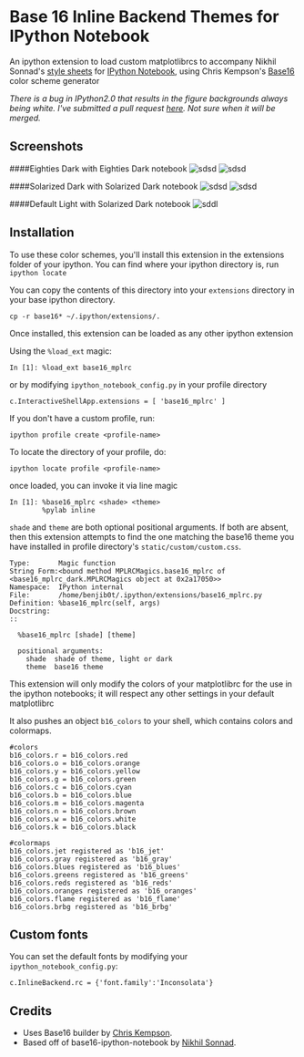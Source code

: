 # Base 16 Inline Backend Themes for IPython Notebook

An ipython extension to load custom matplotlibrcs to accompany Nikhil Sonnad's [style sheets][0] for [IPython Notebook][1], using Chris Kempson's [Base16][2] color scheme generator 

*There is a bug in IPython2.0 that results in the figure backgrounds always being white. I've submitted a pull request [here](https://github.com/ipython/ipython/pull/5756). Not sure when it will be merged.*

## Screenshots

####Eighties Dark with Eighties Dark notebook
![sdsd](eighties_dark.png)
![sdsd](eighties_dark_cmaps.png)

####Solarized Dark with Solarized Dark notebook
![sdsd](solarized_dark.png)
![sdsd](solarized_dark_cmaps.png)

####Default Light  with Solarized Dark notebook
![sddl](sddl.png)



## Installation

To use these color schemes, you'll install this extension in the extensions folder of your ipython. You can find where your ipython directory is, run
`ipython locate`

You can copy the contents of this directory into your `extensions` directory in your base ipython directory.

```
cp -r base16* ~/.ipython/extensions/.
```

Once installed, this extension can be loaded as any other ipython extension

Using the `%load_ext` magic:

```
In [1]: %load_ext base16_mplrc
```

or by modifying  `ipython_notebook_config.py` in your profile directory

``c.InteractiveShellApp.extensions = [
    'base16_mplrc'
     ]``

If you don't have a custom profile, run:

`ipython profile create <profile-name>`

To locate the directory of your profile, do:

`ipython locate profile <profile-name>`


once loaded, you can invoke it via line magic

```
In [1]: %base16_mplrc <shade> <theme>
        %pylab inline
```

`shade` and `theme` are both optional positional arguments. If both are absent, then this extension
attempts to find the one matching the base16 theme you have installed in profile directory's `static/custom/custom.css`.

```
Type:       Magic function
String Form:<bound method MPLRCMagics.base16_mplrc of <base16_mplrc_dark.MPLRCMagics object at 0x2a17050>>
Namespace:  IPython internal
File:       /home/benjib0t/.ipython/extensions/base16_mplrc.py
Definition: %base16_mplrc(self, args)
Docstring:
::

  %base16_mplrc [shade] [theme]

  positional arguments:
    shade  shade of theme, light or dark
    theme  base16 theme
```


This extension will only modify the colors of your matplotlibrc for the use in the ipython notebooks; it will respect any other settings in your default matplotlibrc

It also pushes an object `b16_colors` to your shell, which contains colors and colormaps.

```
#colors
b16_colors.r = b16_colors.red
b16_colors.o = b16_colors.orange
b16_colors.y = b16_colors.yellow
b16_colors.g = b16_colors.green
b16_colors.c = b16_colors.cyan
b16_colors.b = b16_colors.blue
b16_colors.m = b16_colors.magenta
b16_colors.n = b16_colors.brown
b16_colors.w = b16_colors.white
b16_colors.k = b16_colors.black

#colormaps
b16_colors.jet registered as 'b16_jet'
b16_colors.gray registered as 'b16_gray'
b16_colors.blues registered as 'b16_blues'
b16_colors.greens registered as 'b16_greens'
b16_colors.reds registered as 'b16_reds'
b16_colors.oranges registered as 'b16_oranges'
b16_colors.flame registered as 'b16_flame'
b16_colors.brbg registered as 'b16_brbg'
```

## Custom fonts
You can set the default fonts by modifying your `ipython_notebook_config.py`:

```
c.InlineBackend.rc = {'font.family':'Inconsolata'}
```
## Credits

* Uses Base16 builder by [Chris Kempson][3]. 
* Based off of base16-ipython-notebook by [Nikhil Sonnad][0]. 

[0]: https://github.com/nsonnad/base16-ipython-notebook
[1]: http://ipython.org/notebook.html
[2]: https://github.com/chriskempson/base16
[3]: https://github.com/chriskempson
[4]: https://github.com/idleberg/base16-codemirror
[5]: https://github.com/idleberg
